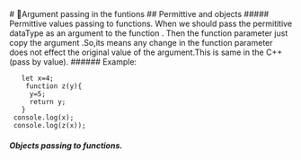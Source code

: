 
 <div
      class="js"
      style="
        background-color: rgb(233, 233, 21);
        color: black;
        font-weight: bold;
        height: 50vh;
        width: 50vh;
        font-family: sans-serif;
        margin-left:50vh;
      "
    >
      <h1
        id="JS"
        style="
          font-size: 30vh;
          padding-top: 150px;
          height: 0vh;
          display: flex;
          justify-content: center;
          align-items: center;
          text-align: center;
        "
      >
        JS
      </h1>
      <h1
        id="muhib"
        style="
          font-size: 5vh;
          display: flex;
          justify-content: center;
          align-items: center;
        "
      >
        with muhib7353
      </h1>
    </div>
# 🔴Argument passing in the funtions
## Permittive and objects 
##### Permittive values passing to functions.
 When we should pass the permititive dataType as an argument to the function .
 Then the function parameter just copy the argument .So,its means any change in the
 function parameter does not effect the original value of the argument.This is same
 in the C++ (pass by value).
 ###### Example:

```
   let x=4; 
    function z(y){ 
     y=5; 
     return y; 
   } 
 console.log(x); 
 console.log(z(x)); 
``` 

##### Objects passing to functions.
 In objects,consider the same scenerio in the above portion,functions parameter copy the
 address of the argument object in the stack not make the copy of the values in the heap.
 So,any change in the methods inside the function change the method in the heap.So,it actually 
 change the original value .(just like in the C++,(pass by refernce)).But in C++,we actually
 pass by refernce,but in JS all dataTypes are always pass by value.Its confusing,in objects 
 address value is passed not refernce.


# 🔴First Class Functions and Higher Order Functions
 Functions are be expressions as:
 ```
 const sum=function(a,b){
  return a+b;
 }
 ```
 Function declerations are:
 ```
 function(a,b){
    return a+b;
 }
```
so actually,the functions are just the values .We know that objects are also be simple 
values we can apply the methods on the objects .So ,we can also be apply the methods 
on the functions.Yes,thats true.

## Defination:
  Functions can also be passed as an arguments .As we see in the addEventListeners
```
document.addEventListener('click',sum);
```
functions can also be retrive as return :
```
function(a,b){
    a+=7;
    return function(){
       return (a*b)+100;
    }
}
```
so ,such functions that are getting some another function has an argument and ,such functions
that are returning some function are called the ***_HIGHER ORDER FUNCTIONS_***.

## So ,What is the difference b/w First Class Functions and Higher Order Functions?
  FIRST CLASS FUNCTIONS is the term used in the programming.But actually doing and writing the 
  such functions are called higher order functions.

# Data Transmissions

Data Transmissions are the ways of looping the arrays.We know that the forEach method in the arrays .
These methods are same as forEcah methods.But the major difference is forEach method is only use to
looping over the arrays.But the data transmissions are returning the array contaning what we return
on each callBack of the index function.This is the more better way to write the cleaner code as the
funtional programming instead of writing the old for of looping ways.
There are three methods of data transmissions:

- [Map_Method](#map-method)
- [Filter_Method](#filter-method)
- [Reduce_Method](#reduce-method)
- [Find_Method](#find-method)
- [FindIndex_Method](#findindex-method)
- [Some_Method](#some-method)
- [Every_Method](#every-method)
- [Flat_and_FlatMap_Methods](#falt-and-flatmap-methods)
- [Sort_Method](#sort-method)
- [Fill_Method](#fill-method)
- [From_method](#from-method)

## Map Method

Map method is same as the forEach method but it return expressions and statements in the new array for
each index .We can apply the mathematical conversions and return the the statements in the new array.
Use the arrow functions as the callback function.
For example see the [Map example](/Step_9_Arrays/mapMethod.js)

## Filter Method

Filter according to its name it is filtering .So it can make the new array by filtering the
array on which this method is applying .Filtering is done as ,operators and ,if/else satements
or many more methods.Use the Arrow functions as the callBack functions.
for example see the [Filter Example](/Step_9_Arrays/filterMethod.js)

## Reduce Method

Reduced method return only the single value.After doing the some manipulation on the whole
array.Its like a snowBoll who is running over the entire array starting from the 0 index to last index.
and return the maipulated value.We can apply the multiplication,addition,subtraction ,division,
max and min find also.

> The first argument of the callback functionis always the accamulator.That can be updated on every callback function returns.
> We can also specify the second argument as the starting point from where the accmulator can start by giving its position .
> For example see the [Reduce Example](/Step_9_Arrays/reduceMethod.js)

## Find Method

Find method is very similar to reduce method.Because it takes the some boolean value and return the
statement according to it if it is true.Same as Find method it takes the boolean value
but it returns the only first statement that matches in the array first.

> Note:
> The major differece between the find method and the filter method is that ,filter method returns the new array but the find method only returns the single value.
> For example see the [Find Example](/Step_9_Arrays/findMethod.js)

### Chaining Methods

The chaining methods are simple as apply all the map,filter and reduce methods together and avoid to make the new varaibles.
For better understanding see the **_Income,Outcome,Interest_** part in the [Bankist-App](/Step_9_Arrays/Jones_Schedtmen_project_Bankist_starter/script.js) or see the more better and simple
understanding see the [Chaining-methods](/Step_9_Arrays/chainingMethods.js).

## FindIndex Method

Find index method is the cousion of th efind method😁.Beacuse it can actually work same as th find method. In find method we get first value of the array on which the codition satisfies, but findIndex method we should get the `index` of that value except the value.

To see the exapmle see the [Find Index ](/Step_9_Arrays/findIndex.js).


Suppose one of your application user want to delete its account.To find its index use findIndex method.

- Use `Array.prototype.findIndex()` method to find its index in the accounts array.
- `Array.prototype.findIndex()`returns index of first account having true condition in entire array.
- Then use `Array.prototype.splice()` method to delete that account in the array.(mutate the original array)

Data
```js
const account1={userName:'ks',pin:0000};
const account2={userName:'am',pin:9999};
let accounts=[account1,account2];
```
Functionality
```js
let currentUser=account2;
const deleteAccount=function(accs){
 const index = accs.findIndex(
      acc => acc.userName === currentUser.userName
    );
    accs.splice(index, 1); 
}
```

## Some Method

Firstly we have to understand the includes method.In includes method we return the `false or true` if
the given value exist in tha array or not.

```js
const movements=[100,800,600,-500,-300,1000,-200];
console.log(movements.includes(-300));//true
console.log(movements.includes(-90000));//false

```

The drawBack of includes method is that ,we cannot apply the condition to get the specific that value
on which the condition satisfies.Let Introduce the **_SOME_** method on that returns if the value exist or satisfies the condition .
To see the example see the `Request Laon` part in the [Bankist-app](/Step_9_Arrays/Jones_Schedtmen_project_Bankist_starter/script.js)

## Every Method

Every method is the brother of the Some method.According to its name ,it returns true or false
only if all the elemenst in the array satisfies the condition.

## Falt and flatmap Methods

### Flat

In Simple word to get the nested arrays into one single array we use the flat methods.
To go deeper and deeper nested array has thietr own nested arrays pass the parameter.
**1** as a default one nested deeper and 2 for the 2 times deeper arrays deeper .

### FaltMap

We can basically use the flat and map methods together in most cases .So in ES2019 it was also introduce the flatMAp method to use both methods in the one method.

For the example see the [Flat and FlatMap Example](/Step_9_Arrays/flat_and_flatMap_methods.js)

## Sort Method

Sort method can actually sort the strings.And also sort the numbers but in a string way not numerical way.Sorting can mutate the original array.

```js
const students=['Muhib','Ali','Hamza','Zariab','Bilal'];
console.log(students.sort());//sort the students array
const rollNo=[40,1,9,70,34,22];
console.log(rollNo.sort());//does not sort the array

```

##### To solve this problem

Suppose we have an array like this

```js
const rollNo=[40,1,9,70,34,22];

```

we can pas the arrow function in the sort method


This is the acending order sorting the array.
```js
rollNo.sort((a,b)=>{
   if(a>b) return 1;
   if(a<b) return -1;
})

```
Logic behind is that if a > b then return true means chnge the `a,b as b,a ` then if a< b then do not change the position .And it loops over the array array.lenghth times and every callback the largest element goes to the end of the array.And In second iteration the second largest element goes to its 2nd last position.go and go on and then finally we get the sorted array.

This is the decending order sorting the array.
```js
rollNo.sort((a,b)=>{
   if(a>b) return -1;
   if(a<b) return 1;
})

```
Now ,the thing we notice is that if a>b then it returns the 1 means change it if we get the positive value.So we can also write as 

This is the best way to  acending order sorting the array.
```js
rollNo.sort((a,b) => a-b);

```

This is the best way to  decending order sorting the array.
```js
rollNo.sort((a,b) => b-a);

```
## Fill Method
  Fill method can actually mutate the array and fill the indexes that we want to fill with the element.
  Syntx:
   >arr.fill(element Want To Fill,starting Index,Ending Index Except Itself Including)
   For Better understanding see the example [Fill Method example](/Step_9_Arrays/fillMethod.js)

## From Method
   From method not be as a method on the array.It can be applied on the `Array.from` constructor 
   method.means that a method of iterable can be applied on the constructor to make a new empty array or fill the array.
   sytnx:
   >Array.from({length:7},()=>1);
   Its first parameter is the length object and second parameter is the map method returning something and fill the array.
   See example [From Method](/Step_9_Arrays/fromMethod.js)
   The major benefit of the From method is it can convert the  structure data which can look like the arrays  into original array.We can also pass the mov function in the second parameter that can perform the some methods on it.



# Converting Numbers
 In javascript the point values like `0.1+0.2` results as `0.300000000004` not as expected `0.3`,the reason behind is , in JS and some other languages like the PHP and Ruby the numbers and point values are stored in the binary format 64x based 2. So such 
 point values results into infinity like in the based 10 format results as `3/10=3.33333..infinity`.But JS tried its best to resolve this problem.
## Some basic conversions are here:
 * ### +:
   To convert the string into number we basically use the `Number('20')` but in we can aslo convert them by using the + operater `+('20)`.For more understanding see the examples in the [Converting Numbers File](/Step_10_Dates_numbers_timers/convertingNumbers.js)
   >It will do type cocerion.
 * ### ParseInt and ParseFloat:
   In modern JS ,we use the `Number.`Object with these parsing functions to highlight that it refers to the `Number` object.ParseInt coverts the strings having numbers and some alphabtes into only a single number value.
   Same as for the ParseFloat it converts the floating values to strings .Examples in the [Converting Numbers File](/Step_10_Dates_numbers_timers/convertingNumbers.js)
   >basic advantage of using in when we get the CSS values without units.
 * ### isNan:
   isNan returns the false when the checking dataType is a number.Beacuse it gives true only when checking dataType  `is_Not-A-Number`.Examples in the [Converting Numbers File](/Step_10_Dates_numbers_timers/convertingNumbers.js)
 * ### isFinite:
   To check the given value is a number or not.
   >It will do type cocerion.
 * ### isInteger:
   To check the given value is an unteger or not.
   Examples in the [Converting Numbers File](/Step_10_Dates_numbers_timers/convertingNumbers.js)

# Math Functions and Rounding
  Numbers are the premittive dataTypes not the objects so we cannot call the methods on the numbers.But the JavaScript do the ***_BOXING_***. Means convert the number into the object then calls the methods on it then again convert it into the premittive dataType.
  ## Some imortant Maths functions are here
* Math.sqrt();
* Math.max();
* Math.min();
* Math.PI();
* Math.trunc();
* Math.floor();
* Math.ciel();
* Math.round();
* (number).toFixed();
* Math.random();
 ### To get the random number in the given range 
```js
const getRandom=(max,min)=>Math.floor(Math.trunc(Math.random()*(max-min)+1)+min);
//0....1
//(max-min)...1___After multiplying with the (max-min)
//(max-min+min)...min+1_____After adding the min on both sides
//(max-min)....min+1________results
```
Examples in the [Math Functions and Rounding](/Step_10_Dates_numbers_timers/MathFunctions_And_Rounding.js)

# Reminder Operater 
 Reminder operater is shown by `%` it gives the reminder.
```js
console.log(3%2);
console.log(8%2);
```
# Numeric Operater 
  Numeric operater is represented by the `_` underscore operater.It is basically used to separete the big numbers .
```js
let earthMass=480_806_090;
console.log(earthMass);
let PI=3.14_5296;
console.log(PI);
console.log(Number('230_890_9000'));//NAN->beacuse it converts string to number
console.log(parseInt('890_678_00)'));//890->it parse where the number ends are some string like format starts 
```
# BIGINT
   We know that the numbers are stored in the binary format of based 64.It means 64  0101... values can be stored .But actually 53 bits are used to stored the numbers the other can be used for the sign of the number.
   ```js
   const hugeNum=92032308203820382038028320382038203;
   console.log(hugeNum);//9.203230820382039e+34
   ```
   Not give the complete value it round it.So in Es 2020 a new feature is added named as `BigInt()` which can stored a big number as we want 
   ```js
   const hugeNum=BigInt(92032308203820382038028320382038203);
   console.log(hugeNum);//92032308203820390700254681014206464n
   ```   
  > we can aslo use the `n` at the last of the number as a alternative of `BigInt()`.
   ```js
   const hugeNum=92032308203820382038028320382038203n;
   console.log(hugeNum);//92032308203820390700254681014206464n
   ```   
   ## Some manipulations:
   
   ```js
    console.log(20n>15);//true
    console.log(30n===30);//false(beacuse dataType is different)
    console.log(20n=='20');//true
    console.log(600n+700n);//1300n
    console.log(9327937193739739398303n+' huge amount');//9327937193739739398303 huge amount
    console.log(10n/3n);//3n(round off the 3.3333333)
   ```   